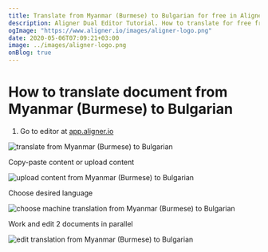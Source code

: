 ```yaml
---
title: Translate from Myanmar (Burmese) to Bulgarian for free in Aligner Editor
description: Aligner Dual Editor Tutorial. How to translate for free from Myanmar (Burmese) to Bulgarian. Aligner is multilingual document management platform. 
ogImage: "https://www.aligner.io/images/aligner-logo.png"
date: 2020-05-06T07:09:21+03:00
image: ../images/aligner-logo.png
onBlog: true
---
```


# How to translate document from Myanmar (Burmese) to Bulgarian

1. Go to editor at [app.aligner.io](https://app.aligner.io "Aligner App web page")

![translate from Myanmar (Burmese) to Bulgarian](../aligner-blank-editor.png "translate from Myanmar (Burmese) to Bulgarian")

Copy-paste content or upload content

![upload content from Myanmar (Burmese) to Bulgarian](../aligner-uploaded-document.png "upload content from Myanmar (Burmese) to Bulgarian")

Choose desired language

![choose machine translation from Myanmar (Burmese) to Bulgarian](../aligner-language-dropdown.png "choose machine translation from Myanmar (Burmese) to Bulgarian")

Work and edit 2 documents in parallel

![edit translation from Myanmar (Burmese) to Bulgarian](../aligner-double-sitded-editor.png "edit translation from Myanmar (Burmese) to Bulgarian")

